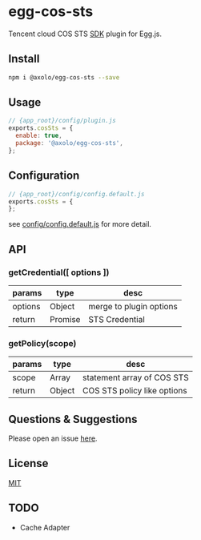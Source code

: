 # egg-cos-sts

Tencent cloud COS STS [SDK] plugin for Egg.js.

## Install

```bash
npm i @axolo/egg-cos-sts --save
```

## Usage

```js
// {app_root}/config/plugin.js
exports.cosSts = {
  enable: true,
  package: '@axolo/egg-cos-sts',
};
```

## Configuration

```js
// {app_root}/config/config.default.js
exports.cosSts = {
};
```

see [config/config.default.js](config/config.default.js) for more detail.

## API

### getCredential([ options ])

| params  |  type   |          desc           |
| ------- | ------- | ----------------------- |
| options | Object  | merge to plugin options |
| return  | Promise | STS Credential          |

### getPolicy(scope)

| params |  type  |            desc             |
| ------ | ------ | --------------------------- |
| scope  | Array  | statement array of COS STS  |
| return | Object | COS STS policy like options |

## Questions & Suggestions

Please open an issue [here](https://github.com/axolo/egg-cos-sts/issues).

## License

[MIT](LICENSE)

## TODO

- Cache Adapter

[SDK]: https://github.com/tencentyun/qcloud-cos-sts-sdk
